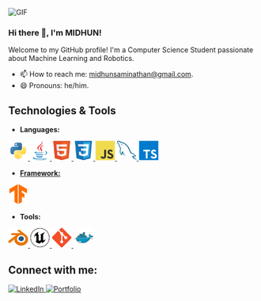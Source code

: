 <p><img alt="GIF" src="https://raw.githubusercontent.com/anikakash/anikakash/main/assets/focus-animation.gif?raw=true" /></p>

### Hi there 👋, I'm MIDHUN!

Welcome to my GitHub profile! I'm a Computer Science Student passionate about Machine Learning and Robotics.

- 📫 How to reach me: midhunsaminathan@gmail.com.
- 😄 Pronouns: he/him.

## Technologies & Tools

- **Languages:** 
<p align="left">
  <a href="https://www.python.org/" target="_blank">
    <img src="https://github.com/devicons/devicon/blob/master/icons/python/python-original.svg" alt="Python" width="40" height="40" />
  </a>
  <a href="https://www.java.com/" target="_blank">
    <img src="https://github.com/devicons/devicon/blob/master/icons/java/java-original.svg" alt="Java" width="40" height="40" />
  </a>
  <a href="https://developer.mozilla.org/en-US/docs/Web/HTML" target="_blank">
    <img src="https://github.com/devicons/devicon/blob/master/icons/html5/html5-original.svg" alt="HTML5" width="40" height="40" />
  </a>
  <a href="https://developer.mozilla.org/en-US/docs/Web/CSS" target="_blank">
    <img src="https://github.com/devicons/devicon/blob/master/icons/css3/css3-original.svg" alt="CSS3" width="40" height="40" />
  </a>
  <a href="https://developer.mozilla.org/en-US/docs/Web/JavaScript" target="_blank">
    <img src="https://github.com/devicons/devicon/blob/master/icons/javascript/javascript-original.svg" alt="JavaScript" width="40" height="40" />
  </a>
  <a href="https://www.mysql.com/" target="_blank">
    <img src="https://github.com/devicons/devicon/blob/master/icons/mysql/mysql-original.svg" alt="MySQL" width="40" height="40" />
  </a>
  <a href="https://www.typescriptlang.org/" target="_blank">
    <img src="https://github.com/devicons/devicon/blob/master/icons/typescript/typescript-original.svg" alt="TypeScript" width="40" height="40" />
</p>

 - **Framework:**
<p align="left">
  <a href="https://www.tensorflow.org/" target="_blank">
    <img src="https://github.com/devicons/devicon/blob/master/icons/tensorflow/tensorflow-original.svg" alt="TensorFlow" width="40" height="40" />
  </a>
</p>

 - **Tools:**
<p align="left">
  <a href="https://www.blender.org/" target="_blank">
    <img src="https://github.com/devicons/devicon/blob/master/icons/blender/blender-original.svg" alt="Blender" width="40" height="40" />
  </a>
  <a href="https://www.unrealengine.com/" target="_blank">
    <img src="https://github.com/devicons/devicon/blob/master/icons/unrealengine/unrealengine-original.svg" alt="Unreal Engine" width="40" height="40" />
  </a>
  <a href="https://git-scm.com/" target="_blank">
    <img src="https://github.com/devicons/devicon/blob/master/icons/git/git-original.svg" alt="Git" width="40" height="40" />
  </a>
    <a href="https://www.docker.com/" target="_blank">
    <img src="https://github.com/devicons/devicon/blob/master/icons/docker/docker-original.svg" alt="Docker" width="40" height="40" />
  </a>
</p>

## Connect with me:

<a href="https://www.linkedin.com/in/midhun-saminathan-ai" target="_blank">
  <img src="https://img.shields.io/badge/LinkedIn-0077B5?logo=linkedin&logoColor=white" alt="LinkedIn" />
</a>

<a href="https://midhun-saminathan.vercel.app/" target="_blank">
  <img src="https://img.shields.io/badge/Portfolio-000000?logo=portfolio&logoColor=white" alt="Portfolio" />
</a>
